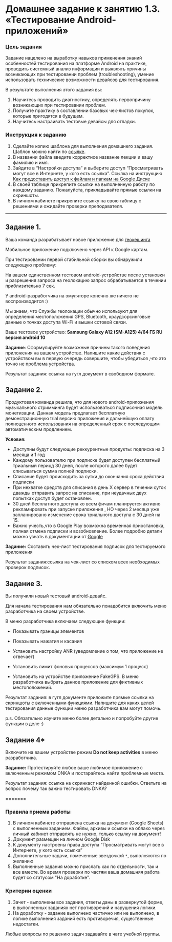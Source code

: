 # Домашнее задание к занятию 1.3. «Тестирование Android-приложений»

### Цель задания

Задание нацелено на выработку навыков применения знаний особенностей тестирования на платформе Android на практике, проводить системный анализ информации и выявлять  причины возникающих при тестировании проблем (troubleshooting), умение использовать технические возможности девайсов для тестирования.
 
В результате выполнения этого задания вы:

1. Научитесь проводить диагностику, определять первопричину возникающих при тестировании проблем.
2. Получите практику в составлении базовых чек-листов покупок, которые пригодятся в будущем.
3. Научитесь настраивать тестовые девайсы для отладки.


### Инструкция к заданию

1. Сделайте копию шаблона для выполнения домашнего задания. Шаблон можно найти по [ссылке](https://docs.google.com/spreadsheets/d/1_V9AYVGNhsuPOWwm8WlOu01pYgx6jKlDmfX3bWGJ0bE/edit?usp=sharing).
2. В названии файла введите корректное название лекции и вашу фамилию и имя.
3. Зайдите в “Настройки доступа” и выберите доступ “Просматривать могут все в Интернете, у кого есть ссылка”. Ссылка на инструкцию [Как предоставить доступ к файлам и папкам на Google Диске](https://support.google.com/docs/answer/2494822?hl=ru&co=GENIE.Platform%3DDesktop)
4. В своей таблице прикрепите ссылки на выполненную работу по каждому заданию. Пожалуйста, прикладывайте прямые ссылки на скриншоты.
5. В личном кабинете прикрепите ссылку на свою таблицу с решениями и ожидайте проверки преподавателя.

------

## Задание 1.
Ваша команда разрабатывает новое приложение для  [геокешинга](https://www.geocaching.com/)

Мобильное приложение подключено через API к Google картам.

При тестировании первой стабильной сборки вы обнаружили следующую проблему: 

На вашем единственном тестовом android-устройстве после установки и разрешения запроса  на геолокацию запрос обрабатывается в течении приблизительно 7 сек.
 
У android-разработчика на эмуляторе конечно же ничего не воспроизводится :)


Мы знаем, что Службы геолокации обычно используют для определения местоположения GPS, Bluetooth, краудсорсинговые данные о точках доступа Wi-Fi и вышки сотовой связи. 

Ваше тестовое устройство: **Samsung Galaxy A12 (SM-A125) 4/64 ГБ RU версия android 10**


**Задание**: 
 Сформулируйте возможные причины такого поведения приложения на   вашем устройстве.
Напишите какие  действия с устройством вы в первую очередь совершите, чтобы убедиться ,что это точно не проблема устройства.

Результат задания: ссылка на гугл документ в свободном формате.


## Задание 2. 
Продуктовая команда решила, что для нового android-приложения музыкального стримминга будет использоваться подписочная модель монетизации.
Данная модель предлагает бесплатную демонстрационную trial версию приложения и дальнейшую оплату полноценного использования  на определенный срок с последующим автоматическим продлением.

**Условия:**

* Доступны будут следующие реккурентные продукты: подписка на 3 месяца и 1 год
* Каждому пользователю при подписке будет доступен бесплатный  триальный период 30 дней, после которого далее будет списываться сумма полной подписки. 
* Списание будет происходить за сутки до окончания срока действия подписки
* При нехватке средств для списания  в день X сервер в течении суток  дважды отправить запрос  на списание, при неудачных двух попытках доступ будет остановлен.
* 30 дней бесплатного доступа ко всем фичам планируется активно рекламировать при запуске приложения , НО через 2 месяца  уже запланировано изменение срока триального доступа с 30 дней на 15.
* Важно учесть,что в Google Play возможна временная приостановка, полная отмена подписки и возобновление. Более подробно детали можно узнать в документации от [Google](https://developer.android.com/google/play/billing/test )


**Задание:**
Составить  чек-лист тестирования подписок для тестируемого приложения 

Результат задания:ссылка на чек-лист со списком всех необходимых проверок подписок.



## Задание 3. 
Вы получили новый тестовый android-девайс. 

Для начала тестирования нам обязательно понадобится включить меню разработчика  на своем устройстве. 
 
В меню разработчика включаем следующие  функции: 

* Показывать границы элементов 

* Показывать нажатия и касания 

* Установить настройку ANR (уведомление о том, что приложение не отвечает)

* Установить лимит фоновых процессов (максимум 1 процесс)

* Установить на устройстве приложение FakeGPS. В меню разработчика выбрать данное приложение для фиктивных местоположений.


Результат задания: в гугл документе  приложите прямые ссылки на скриншоты с включенными функциями. 
Напишите для каких целей тестирования данные функции меню разработчика вам могут помочь.


p.s. Обязательно изучите меню более детально и попробуйте другие функции в деле :)
    
    
## Задание 4* 
Включите на вашем устройстве режим **Do not keep activities** в меню разработчика.

**Задание:** 
Протестируйте любое ваше любимое приложение с включенным режимом DNKA и постарайтесь найти проблемные места. 


Результат задания: ссылка на скринкаст найденной ошибки. 
Ответьте на вопрос почему так важно тестировать DNKA?



=======

### Правила приема работы

1. В личном кабинете отправлена ссылка на документ (Google Sheets) с выполненным заданием. Файлы, архивы и ссылки на облако через личный кабинет отправлять не нужно, только ссылку на документ!
2. Документ размещен на личном Google Disk
3. К документу настроены права доступа “Просматривать могут все в Интернете, у кого есть ссылка”
4. Дополнительные задачи, помеченные звездочкой `*`, выполняются по желанию
5. Выполненные задания можно прислать как по отдельности, так и все вместе. Во время проверки по частям ваша домашняя работа будет со статусом "На доработке".


### Критерии оценки

1. Зачет - выполнены все задания, ответы даны в развернутой форме, в выполненных заданиях нет противоречий и нарушения логики.
2. На доработку - задание выполнено частично или не выполнено, в логике выполнения заданий есть противоречия, существенные недостатки.


Любые вопросы по решению задач задавайте в чате учебной группы.


